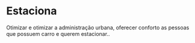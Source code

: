 # Estaciona
Otimizar e otimizar a administração urbana, oferecer conforto as pessoas que possuem carro e querem estacionar..
